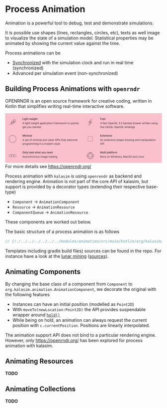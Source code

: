 # Process Animation


[//]: # (https://www.salabim.org/manual/Animation.html)

Animation is a powerful tool to debug, test and demonstrate simulations.

It is possible use shapes (lines, rectangles, circles, etc), texts as well image to visualize the state of a simulation model. Statistical properties may be animated by showing the current value against the time.

Process animations can be

* [Synchronized](../advanced.md#clock-synchronization) with the simulation clock and run in real time (synchronized)
* Advanced per simulation event (non-synchronized)


## Building Process Animations with `openrndr`

OPENRNDR is an open source framework for creative coding, written in Kotlin that simplifies writing real-time interactive software.

![](.animation_images/openrndr_features.md.png)
For more details see https://openrndr.org/

Process animation with `kalasim` is using `openrendr` as backend and rendering engine. Animation is not part of the core API of kalasim, but support is provided by a decorator types (extending their respective base-type)

* `Component` -> `AnimationComponent`
* `Resource` -> `AnimationResource`
* `ComponentQueue` -> `AnimationResource`

These components are worked out below.

The basic structure of a process animation is as follows

```kotlin
// {!./../../../../../../modules/animation/src/main/kotlin/org/kalasim/animation/AnimationTemplate.kt!}
```
Templates including gradle build files) sources can be found in the repo. For instance have a look at the [lunar mining](lunar_mining.md) ([sources](../../../../simulations/lunar-mining)).


## Animating Components

By changing the base class of a component from `Component` to `org.kalasim.animation.AnimationComponent`, we decorate the original with the following features

* Instances can have an initial position (modelled as `Point2D`)
* With `moveTo(newLocation:Point2D)` the API provides suspendable wrapper around [`hold()`](../component.md#hold) 
* While being on hold, an animation can always request the current position with `c.currentPosition`. Positions are linearly interpolated.


The animation support API does not bind to a particular rendering engine. However, only https://openrndr.org/ has been explored for process animation with kalasim.

## Animating Resources

**TODO** 

[//]: # (**TODO** for queues consider point circles https://guide.openrndr.org/#/04_Drawing_basics/C05_ComplexShapes?id=shapes-and-contours-from-primitives)


## Animating Collections

**TODO** 

[//]: # (**TODO** for queues consider point circles https://guide.openrndr.org/#/04_Drawing_basics/C05_ComplexShapes?id=shapes-and-contours-from-primitives)

